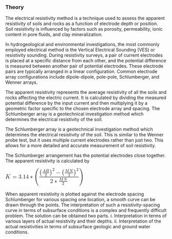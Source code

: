 ### Theory

The electrical resistivity method is a technique used to assess the apparent resistivity of soils and rocks as a function of electrode depth or position. Soil resistivity is influenced by factors such as porosity, permeability, ionic content in pore fluids, and clay mineralization.

In hydrogeological and environmental investigations, the most commonly employed electrical method is the Vertical Electrical Sounding (VES) or resistivity sounding. During resistivity surveys, a pair of current electrodes is placed at a specific distance from each other, and the potential difference is measured between another pair of potential electrodes. These electrode pairs are typically arranged in a linear configuration. Common electrode array configurations include dipole-dipole, pole-pole, Schlumberger, and Wenner arrays.

The apparent resistivity represents the average resistivity of all the soils and rocks affecting the electric current. It is calculated by dividing the measured potential difference by the input current and then multiplying it by a geometric factor specific to the chosen electrode array and spacing. The Schlumberger array is a geotechnical investigation method which determines the electrical resistivity of the soil.  

The Schlumberger array is a geotechnical investigation method which determines the electrical resistivity of the soil. This is similar to the Wenner probe test, but it uses multiple current electrodes rather than just two. This allows for a more detailed and accurate measurement of soil resistivity.

The Schlumberger arrangement has the potential electrodes close together. The apparent resistivity is  calculated by  

![Alt text](images/CodeCogsEqn.png)



When apparent resistivity is plotted against the electrode spacing  Schlumberger for various spacing one location, a smooth curve can be drawn through the points.
The interpretation of such a resistivity-spacing curve in terms of subsurface conditions is a complex and frequently difficult problem. The solution can be obtained two parts.
i. Interpretation in terms of various layers of actual resistivity and their depths. 
ii. Interpretation of the actual resistivities in terms of subsurface geologic and ground
water conditions. 
